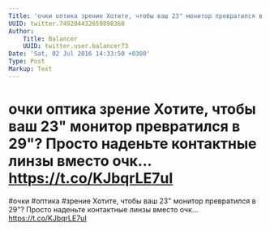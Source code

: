 ```yaml
---
Title: 'очки оптика зрение Хотите, чтобы ваш 23" монитор превратился в 29"? Просто наденьте контактные линзы вместо очк… https://t.co/KJbqrLE7uI'
UUID: twitter.749204432659898368
Author:
    Title: Balancer
    UUID: twitter.user.balancer73
Date: 'Sat, 02 Jul 2016 14:33:50 +0300'
Type: Post
Markup: Text
---
```


# очки оптика зрение Хотите, чтобы ваш 23" монитор превратился в 29"? Просто наденьте контактные линзы вместо очк… https://t.co/KJbqrLE7uI

#очки #оптика #зрение Хотите, чтобы ваш 23" монитор
превратился в 29"? Просто наденьте контактные линзы вместо
очк… https://t.co/KJbqrLE7uI